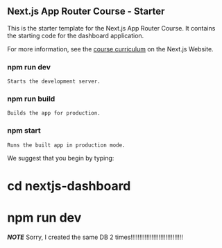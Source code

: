## Next.js App Router Course - Starter

This is the starter template for the Next.js App Router Course. It contains the starting code for the dashboard application.

For more information, see the [course curriculum](https://nextjs.org/learn) on the Next.js Website.

### npm run dev
    Starts the development server.

### npm run build
    Builds the app for production.

### npm start
    Runs the built app in production mode.

We suggest that you begin by typing:

# cd nextjs-dashboard
# npm run dev

***NOTE*** Sorry, I created the same DB 2 times!!!!!!!!!!!!!!!!!!!!!!!!!!!!!!